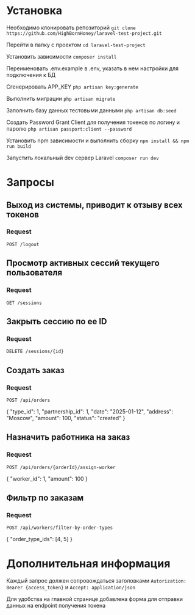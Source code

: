 # Установка
Необходимо клонировать репозиторий `git clone https://github.com/HighBornHoney/laravel-test-project.git`

Перейти в папку с проектом `cd laravel-test-project`

Установить зависимости `composer install`

Переименовать .env.example в .env, указать в нем настройки для подключения к БД

Сгенерировать APP_KEY
`php artisan key:generate`

Выполнить миграции
`php artisan migrate`

Заполнить базу данных тестовыми данными
`php artisan db:seed`

Создать Password Grant Client для получения токенов по логину и паролю
`php artisan passport:client --password`

Установить npm зависимости и выполнить сборку
`npm install && npm run build`

Запустить локальный dev сервер Laravel
`composer run dev`

# Запросы

## Выход из системы, приводит к отзыву всех токенов

### Request

`POST /logout`

## Просмотр активных сессий текущего пользователя

### Request

`GET /sessions`

## Закрыть сессию по ее ID

### Request

`DELETE /sessions/{id}`

## Создать заказ

### Request

`POST /api/orders`

{
    "type_id": 1,
    "partnership_id": 1,
    "date": "2025-01-12",
    "address": "Moscow",
    "amount": 100,
    "status": "created"
}

## Назначить работника на заказ

### Request

`POST /api/orders/{orderId}/assign-worker`

{
"worker_id": 1,
"amount": 100
}

## Фильтр по заказам

### Request

`POST /api/workers/filter-by-order-types`

{
"order_type_ids": [4, 5]
}

# Дополнительная информация

Каждый запрос должен сопровождаться заголовками `Autorization: Bearer {access_token}` и `Accept: application/json`

Для удобства на главной странице добавлена форма для отправки данных на endpoint получения токена
